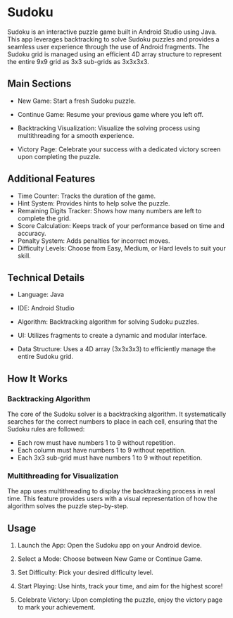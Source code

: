 # Sudoku

Sudoku is an interactive puzzle game built in Android Studio using Java. This app leverages backtracking to solve Sudoku puzzles and provides a seamless user experience through the use of Android fragments. The Sudoku grid is managed using an efficient 4D array structure to represent the entire 9x9 grid as 3x3 sub-grids as 3x3x3x3.

## Main Sections

- New Game: Start a fresh Sudoku puzzle.

- Continue Game: Resume your previous game where you left off.

- Backtracking Visualization: Visualize the solving process using multithreading for a smooth experience.

- Victory Page: Celebrate your success with a dedicated victory screen upon completing the puzzle.

## Additional Features
- Time Counter: Tracks the duration of the game.
- Hint System: Provides hints to help solve the puzzle.
- Remaining Digits Tracker: Shows how many numbers are left to complete the grid.
- Score Calculation: Keeps track of your performance based on time and accuracy.
- Penalty System: Adds penalties for incorrect moves.
- Difficulty Levels: Choose from Easy, Medium, or Hard levels to suit your skill.

## Technical Details

- Language: Java

- IDE: Android Studio

- Algorithm: Backtracking algorithm for solving Sudoku puzzles.

- UI: Utilizes fragments to create a dynamic and modular interface.

- Data Structure: Uses a 4D array (3x3x3x3) to efficiently manage the entire Sudoku grid.

## How It Works

### Backtracking Algorithm

The core of the Sudoku solver is a backtracking algorithm. It systematically searches for the correct numbers to place in each cell, ensuring that the Sudoku rules are followed:
- Each row must have numbers 1 to 9 without repetition.
- Each column must have numbers 1 to 9 without repetition.
- Each 3x3 sub-grid must have numbers 1 to 9 without repetition.

### Multithreading for Visualization

The app uses multithreading to display the backtracking process in real time. This feature provides users with a visual representation of how the algorithm solves the puzzle step-by-step.

## Usage
1. Launch the App: Open the Sudoku app on your Android device.

2. Select a Mode: Choose between New Game or Continue Game.

3. Set Difficulty: Pick your desired difficulty level.

4. Start Playing: Use hints, track your time, and aim for the highest score!

5. Celebrate Victory: Upon completing the puzzle, enjoy the victory page to mark your achievement.
